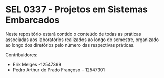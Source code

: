 # SEL 0337 - Projetos em Sistemas Embarcados

Neste repositório estará contido o conteúdo de todas as práticas associadas aos laboratórios realizados ao longo do semestre, organizado ao longo dos diretórios pelo número das respectivas práticas.

Contribuidores:

- Erik Melges -12547399
- Pedro Arthur do Prado Françoso - 12547301
